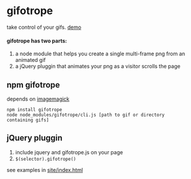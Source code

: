 # gifotrope

take control of your gifs. [demo](http://owise1.github.com/gifotrope)

#### gifotrope has two parts:

  1. a node module that helps you create a single multi-frame png from an animated gif
  2. a jQuery pluggin that animates your png as a visitor scrolls the page

## npm gifotrope

depends on [imagemagick](http://www.imagemagick.org/)

````
npm install gifotrope
node node_modules/gifotrope/cli.js [path to gif or directory containing gifs]
````
## jQuery pluggin

  1. include jquery and gifotrope.js on your page
  2. `$(selector).gifotrope()`

see examples in [site/index.html](site/index.html)

